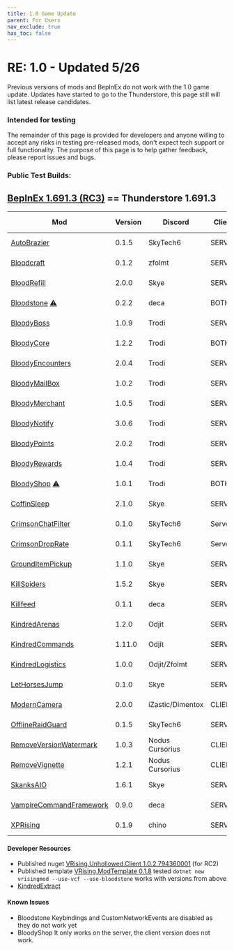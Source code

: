 ```yaml
---
title: 1.0 Game Update
parent: For Users
nav_exclude: true
has_toc: false
---
```


# RE: 1.0 - Updated 5/26
Previous versions of mods and BepInEx do not work with the 1.0 game update. Updates have started to go to the Thunderstore, this page still will list latest release candidates.

### Intended for testing
The remainder of this page is provided for developers and anyone willing to accept any risks in testing pre-released mods, don't expect tech support or full functionality. The purpose of this page is to help gather feedback, please report issues and bugs.

### Public Test Builds:

## [BepInEx 1.691.3 (RC3)](https://github.com/decaprime/VRising-Modding/releases/tag/1.691.3) == Thunderstore 1.691.3

| Mod | Version | Discord | Client | Last Update |
| --- | --- | --- | --- | --- |
| [AutoBrazier](https://github.com/SkyTech6/AutoBrazier/releases/tag/v0.1.0) | 0.1.5 | SkyTech6 | SERVER | May 18 |
| [Bloodcraft](https://thunderstore.io/c/v-rising/p/zfolmt/Bloodcraft/) | 0.1.2 | zfolmt | SERVER | May 27 |
| [BloodRefill](https://github.com/skythebro/VMods/releases/tag/BR2.0.0) | 2.0.0 | Skye | SERVER | May 14 |
| [Bloodstone](https://thunderstore.io/c/v-rising/p/deca/Bloodstone/) [⚠️](#known-issues) | 0.2.2 | deca | BOTH | May 26 |
| [BloodyBoss](https://thunderstore.io/c/v-rising/p/Trodi/BloodyBoss/) | 1.0.9 | Trodi | SERVER | May 27 | 
| [BloodyCore](https://thunderstore.io/c/v-rising/p/Trodi/BloodyCore/) | 1.2.2 | Trodi | BOTH | May 27 | 
| [BloodyEncounters](https://thunderstore.io/c/v-rising/p/Trodi/BloodyEncounters/) | 2.0.4 | Trodi | SERVER | May 27 |
| [BloodyMailBox](https://thunderstore.io/c/v-rising/p/Trodi/BloodyMailBox/) | 1.0.2 | Trodi | SERVER | May 27 |
| [BloodyMerchant](https://thunderstore.io/c/v-rising/p/Trodi/BloodyMerchant/) | 1.0.5 | Trodi | SERVER | May 27 |
| [BloodyNotify](https://thunderstore.io/c/v-rising/p/Trodi/Notify/) | 3.0.6 | Trodi | SERVER | May 27 |
| [BloodyPoints](https://thunderstore.io/c/v-rising/p/Trodi/BloodyPoint/) | 2.0.2 | Trodi | SERVER | May 27 |
| [BloodyRewards](https://thunderstore.io/c/v-rising/p/Trodi/BloodyRewards/) | 1.0.4 | Trodi | SERVER | May 27 |
| [BloodyShop](https://thunderstore.io/c/v-rising/p/Trodi/BloodyShop/)  [⚠️](#known-issues) | 1.0.1 | Trodi | BOTH | May 27 |
| [CoffinSleep](https://github.com/skythebro/CoffinSleep/releases/tag/2.1.0) | 2.1.0 | Skye | SERVER | May 19 |
| [CrimsonChatFilter](https://thunderstore.io/c/v-rising/p/skytech6/CrimsonChatFilter/) | 0.1.0 | SkyTech6 | Server | May 26 |
| [CrimsonDropRate](https://thunderstore.io/c/v-rising/p/skytech6/CrimsonDropRate/) | 0.1.1 | SkyTech6 | Server | May 26 |
| [GroundItemPickup](https://github.com/skythebro/GroundItemPickup/releases/tag/1.1.0) | 1.1.0 | Skye | SERVER | May 15 |
| [KillSpiders](https://github.com/skythebro/VRisingKillSpiders/releases/tag/1.5.2) | 1.5.2 | Skye | SERVER | May 12 |
| [Killfeed](https://github.com/decaprime/Killfeed/releases/tag/v0.1.1) | 0.1.1 | deca | SERVER | May 11 |
| [KindredArenas](https://github.com/Odjit/KindredArenas/releases/tag/v1.2.0) | 1.2.0 | Odjit | SERVER  | May 23 |
| [KindredCommands](https://thunderstore.io/c/v-rising/p/odjit/KindredCommands/) | 1.11.0 | Odjit | SERVER  | May 23 |
| [KindredLogistics](https://github.com/Odjit/KindredLogistics/releases/tag/V1.0.0) | 1.0.0 | Odjit/Zfolmt | SERVER  | May 19 |
| [LetHorsesJump](https://github.com/skythebro/LetHorsesJump/releases/tag/0.1.0) | 0.1.0 | Skye | SERVER | May 16 |
| [ModernCamera](https://thunderstore.io/c/v-rising/p/vrising/ModernCamera/) | 2.0.0 | iZastic/Dimentox | CLIENT | May 23 |
| [OfflineRaidGuard](https://github.com/SkyTech6/OfflineRaidGuard/releases/tag/0.1.5) | 0.1.5 | SkyTech6 | SERVER | May 23 |
| [RemoveVersionWatermark](https://thunderstore.io/c/v-rising/p/NodusCursorius/RemoveVersionWatermark/) | 1.0.3 | Nodus Cursorius | CLIENT | May 17 |
| [RemoveVignette](https://github.com/NodusCursorius/vrising-removevignette/releases/tag/1.2.1) | 1.2.1 | Nodus Cursorius | CLIENT | May 17 |
| [SkanksAIO](https://github.com/skythebro/SkanksAIO/releases/tag/1.6.1) | 1.6.1 | Skye | SERVER | May 23 |
| [VampireCommandFramework](https://thunderstore.io/c/v-rising/p/deca/VampireCommandFramework/) | 0.9.0 | deca | SERVER | May 18 |
| [XPRising](https://thunderstore.io/c/v-rising/p/XPRising/XPRising/) | 0.1.9 | chino | SERVER | May 26 |



#### Developer Resources
- Published nuget [VRising.Unhollowed.Client 1.0.2.794360001](https://www.nuget.org/packages/VRising.Unhollowed.Client/1.0.2.794360001) (for RC2)
- Published template [VRising.ModTemplate 0.1.8](<https://www.nuget.org/packages/VRising.ModTemplate/0.1.8>) tested `dotnet new vrisingmod --use-vcf --use-bloodstone` works with versions from above
- [KindredExtract](https://github.com/Odjit/KindredExtract/releases/tag/KindredExtract) 

#### Known Issues
- Bloodstone Keybindings and CustomNetworkEvents are disabled as they do not work yet
- BloodyShop It only works on the server, the client version does not work.
